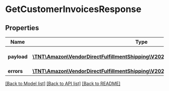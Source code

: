 # GetCustomerInvoicesResponse

## Properties
Name | Type | Description | Notes
------------ | ------------- | ------------- | -------------
**payload** | [**\TNT\Amazon\VendorDirectFulfillmentShipping\V20211228\Model\CustomerInvoiceList**](CustomerInvoiceList.md) | List of customer invoices. | [optional] 
**errors** | [**\TNT\Amazon\VendorDirectFulfillmentShipping\V20211228\Model\ErrorList**](ErrorList.md) |  | [optional] 

[[Back to Model list]](../README.md#documentation-for-models) [[Back to API list]](../README.md#documentation-for-api-endpoints) [[Back to README]](../README.md)


